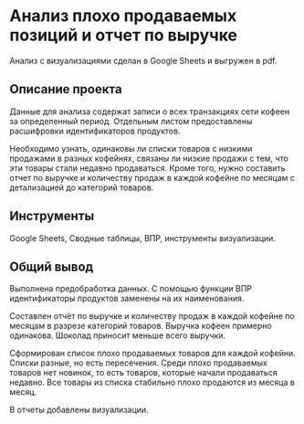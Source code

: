 # Анализ плохо продаваемых позиций и отчет по выручке
Анализ с визуализациями сделан в Google Sheets и выгружен в pdf.

## Описание проекта
Данные для анализа содержат записи о всех транзакциях сети кофеен за определенный период. Отдельным листом предоставлены расшифровки идентификаторов продуктов.

Необходимо узнать, одинаковы ли списки товаров с низкими продажами в разных кофейнях, связаны ли низкие продажи с тем, что эти товары стали недавно продаваться. Кроме того, нужно составить отчет по выручке и количеству продаж в каждой кофейне по месяцам с детализацией до категорий товаров.

## Инструменты
Google Sheets, Сводные таблицы, ВПР, инструменты визуализации.

## Общий вывод
Выполнена предобработка данных. С помощью функции ВПР идентификаторы продуктов заменены на их наименования. 

Составлен отчёт по выручке и количеству продаж в каждой кофейне по месяцам в разрезе категорий товаров. Выручка кофеен примерно одинакова. Шоколад приносит меньше всего выручки.

Сформирован список плохо продаваемых товаров для каждой кофейни. Списки разные, но есть пересечения.
Среди плохо продаваемых товаров нет новинок, то есть товаров, которые начали продаваться недавно. Все товары из списка стабильно плохо продаются из месяца в месяц.

В отчеты добавлены визуализации.
